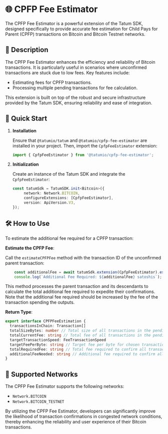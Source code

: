 # 🌐 CPFP Fee Estimator

The CPFP Fee Estimator is a powerful extension of the Tatum SDK, designed specifically to provide accurate fee estimation for Child Pays for Parent (CPFP) transactions on Bitcoin and Bitcoin Testnet networks.

## 📖 Description

The CPFP Fee Estimator enhances the efficiency and reliability of Bitcoin transactions. It is particularly useful in scenarios where unconfirmed transactions are stuck due to low fees. Key features include:

- Estimating fees for CPFP transactions.
- Processing multiple pending transactions for fee calculation.

This extension is built on top of the robust and secure infrastructure provided by the Tatum SDK, ensuring reliability and ease of integration.

## 🚀 Quick Start

1. **Installation**

   Ensure that `@tatumio/tatum` and `@tatumio/cpfp-fee-estimator` are installed in your project. Then, import the `CpfpFeeEstimator` extension:

   ```typescript
   import { CpfpFeeEstimator } from '@tatumio/cpfp-fee-estimator';
   ```

2. **Initialization**

   Create an instance of the Tatum SDK and integrate the `CpfpFeeEstimator`:

   ```typescript
   const tatumSdk = TatumSDK.init<Bitcoin>({
        network: Network.BITCOIN,
        configureExtensions: [CpfpFeeEstimator],
        version: ApiVersion.V3,
   });
   ```

## 🛠️ How to Use

To estimate the additional fee required for a CPFP transaction:

   **Estimate the CPFP Fee**:

   Call the `estimateCPFPFee` method with the transaction ID of the unconfirmed parent transaction:

```typescript
    const additionalFee = await tatumSdk.extension(CpfpFeeEstimator).estimateCPFPFee('parent-transaction-id');
    console.log(`Additional Fee Required: ${additionalFee} satoshis`);
```

   This method processes the parent transaction and its descendants to calculate the total additional fee required to expedite their confirmations.
   Note that the additional fee required should be increased by the fee of the transaction spending the outputs.

   **Return Type**:
```typescript
export interface CPFPFeeEstimation {
  transactionsInChain: Transaction[]
  totalSizeBytes: number // Total size of all transactions in the pending chain
  totalCurrentFee: string // Total fee of all transactions in the pending chain
  targetTransactionSpeed: FeeTransactionSpeed
  targetFeePerByte: string // Target fee per byte for chosen transaction speed
  totalRequiredFee: string // Total fee required to confirm all transactions in the pending chain
  additionalFeeNeeded: string // Additional fee required to confirm all transactions in the pending chain (totalRequiredFee - totalCurrentFee)
}
```

## 🔗 Supported Networks

The CPFP Fee Estimator supports the following networks:

- `Network.BITCOIN`
- `Network.BITCOIN_TESTNET`

By utilizing the CPFP Fee Estimator, developers can significantly improve the likelihood of transaction confirmations in congested network conditions, thereby enhancing the reliability and user experience of their Bitcoin transactions.
